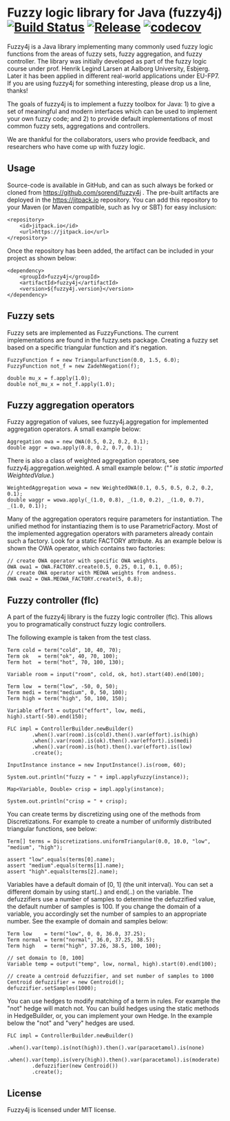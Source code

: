 
Fuzzy logic library for Java (fuzzy4j) [![Build Status](https://travis-ci.org/sorend/fuzzy4j.svg?branch=master)](https://travis-ci.org/sorend/fuzzy4j) [![Release](https://jitpack.io/v/sorend/fuzzy4j.svg)](https://jitpack.io/#sorend/fuzzy4j) [![codecov](https://codecov.io/gh/sorend/fuzzy4j/branch/master/graph/badge.svg?token=4fc29BofFf)](https://codecov.io/gh/sorend/fuzzy4j)
======================================

Fuzzy4j is a Java library implementing many commonly used fuzzy logic functions from the areas of fuzzy sets,
fuzzy aggregation, and fuzzy controller. The library was initially developed as part of the fuzzy logic course under
prof. Henrik Legind Larsen at Aalborg University, Esbjerg. Later it has been applied in different real-world
applications under EU-FP7. If you are using fuzzy4j for something interesting, please drop us a line, thanks!

The goals of fuzzy4j is to implement a fuzzy toolbox for Java: 1) to give a set of meaningful and modern interfaces
which can be used to implement your own fuzzy code; and 2) to provide default implementations of most common
fuzzy sets, aggregations and controllers.

We are thankful for the collaborators, users who provide feedback, and researchers who have come up with fuzzy logic.

Usage
-----

Source-code is available in GitHub, and can as such always be forked or cloned from https://github.com/sorend/fuzzy4j .
The pre-built artifacts are deployed in the https://jitpack.io repository. You can add this repository to your Maven
(or Maven compatible, such as Ivy or SBT) for easy inclusion:

    <repository>
        <id>jitpack.io</id>
        <url>https://jitpack.io</url>
    </repository>

Once the repository has been added, the artifact can be included in your project as shown below:

    <dependency>
        <groupId>fuzzy4j</groupId>
        <artifactId>fuzzy4j</artifactId>
        <version>${fuzzy4j.version}</version>
    </dependency>

Fuzzy sets
----------

Fuzzy sets are implemented as FuzzyFunctions. The current implementations are found in the fuzzy.sets package.
Creating a fuzzy set based on a specific triangular function and it's negation.

    FuzzyFunction f = new TriangularFunction(0.0, 1.5, 6.0);
    FuzzyFunction not_f = new ZadehNegation(f);

    double mu_x = f.apply(1.0);
    double not_mu_x = not_f.apply(1.0);

Fuzzy aggregation operators
---------------------------

Fuzzy aggregation of values, see fuzzy4j.aggregation for implemented aggregation operators. A small example below:

    Aggregation owa = new OWA(0.5, 0.2, 0.2, 0.1);
    double aggr = owa.apply(0.8, 0.2, 0.7, 0.1);

There is also a class of weighted aggregation operators, see fuzzy4j.aggregation.weighted. A small example below:
("_" is static imported WeightedValue._)

    WeightedAggregation wowa = new WeightedOWA(0.1, 0.5, 0.5, 0.2, 0.2, 0.1);
    double waggr = wowa.apply(_(1.0, 0.8), _(1.0, 0.2), _(1.0, 0.7), _(1.0, 0.1));

Many of the aggregation operators require parameters for instantiation. The unified method
for instantiazing them is to use ParametricFactory<T>. Most of the implemented aggregation
operators with parameters already contain such a factory. Look for a static FACTORY attribute.
As an example below is shown the OWA operator, which contains two factories:

    // create OWA operator with specific OWA weights.
    OWA owa1 = OWA.FACTORY.create(0.5, 0.25, 0.1, 0.1, 0.05);
    // create OWA operator with MEOWA weights from andness.
    OWA owa2 = OWA.MEOWA_FACTORY.create(5, 0.8);

Fuzzy controller (flc)
----------------------

A part of the fuzzy4j library is the fuzzy logic controller (flc). This allows you
to programatically construct fuzzy logic controllers.

The following example is taken from the test class.

    Term cold = term("cold", 10, 40, 70);
    Term ok   = term("ok", 40, 70, 100);
    Term hot  = term("hot", 70, 100, 130);

    Variable room = input("room", cold, ok, hot).start(40).end(100);

    Term low  = term("low", -50, 0, 50);
    Term medi = term("medium", 0, 50, 100);
    Term high = term("high", 50, 100, 150);

    Variable effort = output("effort", low, medi, high).start(-50).end(150);

    FLC impl = ControllerBuilder.newBuilder()
            .when().var(room).is(cold).then().var(effort).is(high)
            .when().var(room).is(ok).then().var(effort).is(medi)
            .when().var(room).is(hot).then().var(effort).is(low)
            .create();

    InputInstance instance = new InputInstance().is(room, 60);

    System.out.println("fuzzy = " + impl.applyFuzzy(instance));

    Map<Variable, Double> crisp = impl.apply(instance);

    System.out.println("crisp = " + crisp);

You can create terms by discretizing using one of the methods from Discretizations.
For example to create a number of uniformly distributed triangular functions, see below:

    Term[] terms = Discretizations.uniformTriangular(0.0, 10.0, "low", "medium", "high");

    assert "low".equals(terms[0].name);
    assert "medium".equals(terms[1].name);
    assert "high".equals(terms[2].name);

Variables have a default domain of [0, 1] (the unit interval). You can set a different
domain by using start(..) and end(..) on the variable. The defuzzifiers use a number of
samples to determine the defuzzified value, the default number of samples is 100. If you
change the domain of a variable, you accordingly set the number of samples to an appropriate
number. See the example of domain and samples below:

    Term low    = term("low", 0, 0, 36.0, 37.25);
    Term normal = term("normal", 36.0, 37.25, 38.5);
    Term high   = term("high", 37.26, 38.5, 100, 100);

    // set domain to [0, 100]
    Variable temp = output("temp", low, normal, high).start(0).end(100);

    // create a centroid defuzzifier, and set number of samples to 1000
    Centroid defuzzifier = new Centroid();
    defuzzifier.setSamples(1000);

You can use hedges to modify matching of a term in rules. For example the "not" hedge
will match not. You can build hedges using the static methods in HedgeBuilder, or, you
can implement your own Hedge. In the example below the "not" and "very" hedges are
used.

    FLC impl = ControllerBuilder.newBuilder()
            .when().var(temp).is(not(high)).then().var(paracetamol).is(none)
            .when().var(temp).is(very(high)).then().var(paracetamol).is(moderate)
            .defuzzifier(new Centroid())
            .create();


License
-------

Fuzzy4j is licensed under MIT license.

